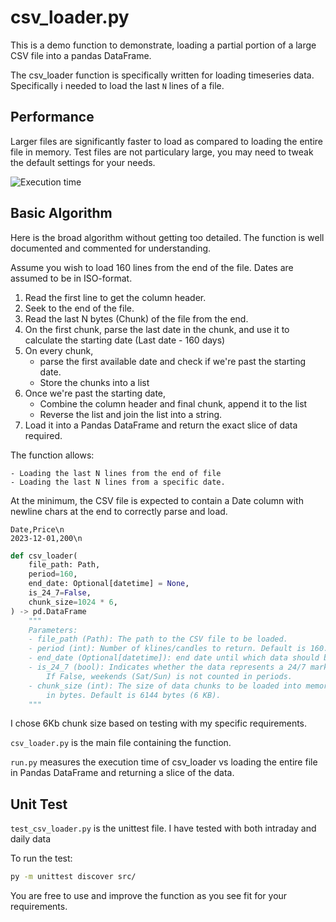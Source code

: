 # csv_loader.py
This is a demo function to demonstrate, loading a partial portion of a large CSV file into a pandas DataFrame.

The csv_loader function is specifically written for loading timeseries data. 
Specifically i needed to load the last `N` lines of a file. 

## Performance
Larger files are significantly faster to load as compared to loading the entire file in memory. Test files are not particulary large, you may need to tweak the default settings for your needs.

![Execution time](https://res.cloudinary.com/doyu4uovr/image/upload/s--PEPCHkQy--/v1710187024/csv_loader/csv_loader_perf_z15mly.png)

## Basic Algorithm

Here is the broad algorithm without getting too detailed. The function is well documented and commented for understanding.

Assume you wish to load 160 lines from the end of the file. Dates are assumed to be in ISO-format.

1. Read the first line to get the column header.
2. Seek to the end of the file.
3. Read the last N bytes (Chunk) of the file from the end.
4. On the first chunk, parse the last date in the chunk, and use it to calculate the starting date (Last date - 160 days)
5. On every chunk,
    - parse the first available date and check if we're past the starting date.
    - Store the chunks into a list
6. Once we're past the starting date, 
    - Combine the column header and final chunk, append it to the list
    - Reverse the list and join the list into a string.
7. Load it into a Pandas DataFrame and return the exact slice of data required.

The function allows:

    - Loading the last N lines from the end of file
    - Loading the last N lines from a specific date.

At the minimum, the CSV file is expected to contain a Date column with newline chars at the end to correctly parse and load.

```
Date,Price\n
2023-12-01,200\n
```

```python
def csv_loader(
    file_path: Path,
    period=160,
    end_date: Optional[datetime] = None,
    is_24_7=False,
    chunk_size=1024 * 6,
) -> pd.DataFrame
    """
    Parameters:
    - file_path (Path): The path to the CSV file to be loaded.
    - period (int): Number of klines/candles to return. Default is 160.
    - end_date (Optional[datetime]): end date until which data should be loaded.
    - is_24_7 (bool): Indicates whether the data represents a 24/7 market.
        If False, weekends (Sat/Sun) is not counted in periods.
    - chunk_size (int): The size of data chunks to be loaded into memory at once,
        in bytes. Default is 6144 bytes (6 KB).
    """
```
I chose 6Kb chunk size based on testing with my specific requirements.

`csv_loader.py` is the main file containing the function.

`run.py` measures the execution time of csv_loader vs loading the entire file in Pandas DataFrame and returning a slice of the data.

## Unit Test

`test_csv_loader.py` is the unittest file. I have tested with both intraday and daily data

To run the test:

```bash
py -m unittest discover src/
```

You are free to use and improve the function as you see fit for your requirements.
